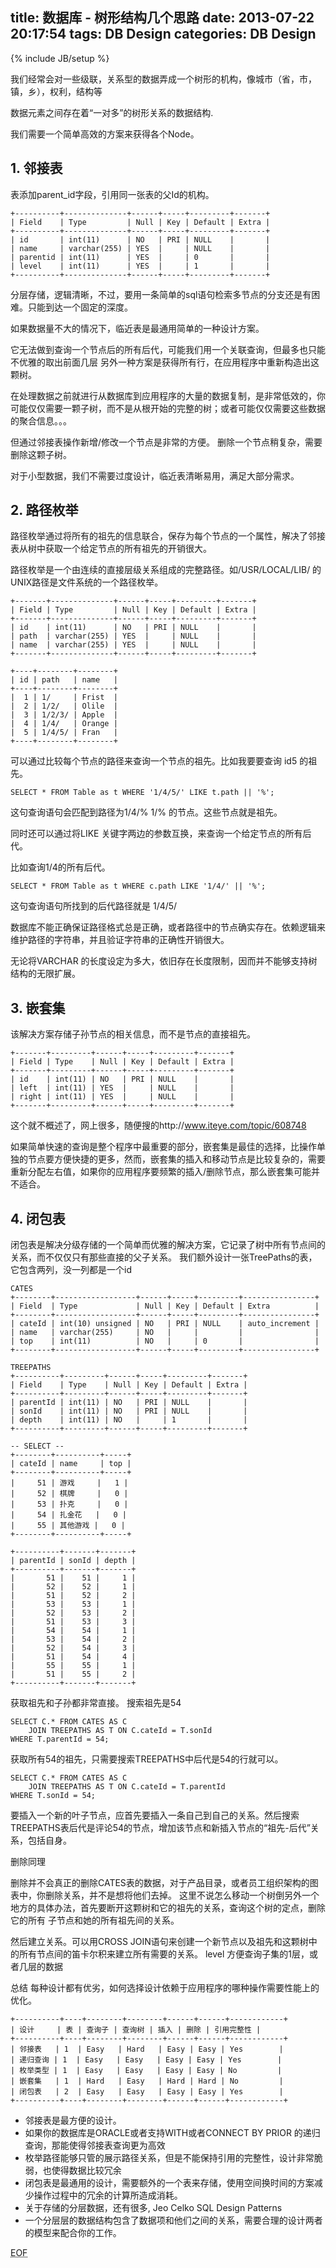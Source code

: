 title: 数据库 - 树形结构几个思路
date: 2013-07-22 20:17:54
tags: DB Design
categories: DB Design
---

{% include JB/setup %}



我们经常会对一些级联，关系型的数据弄成一个树形的机构，像城市（省，市，镇，乡），权利，结构等

数据元素之间存在着“一对多”的树形关系的数据结构.

我们需要一个简单高效的方案来获得各个Node。

## 1. 邻接表

表添加parent_id字段，引用同一张表的父Id的机构。

    +----------+--------------+------+-----+---------+-------+
    | Field    | Type         | Null | Key | Default | Extra |
    +----------+--------------+------+-----+---------+-------+
    | id       | int(11)      | NO   | PRI | NULL    |       |
    | name     | varchar(255) | YES  |     | NULL    |       |
    | parentid | int(11)      | YES  |     | 0       |       |
    | level    | int(11)      | YES  |     | 1       |       |
    +----------+--------------+------+-----+---------+-------+

分层存储，逻辑清晰，不过，要用一条简单的sql语句检索多节点的分支还是有困难。只能到达一个固定的深度。

如果数据量不大的情况下，临近表是最通用简单的一种设计方案。

它无法做到查询一个节点后的所有后代，可能我们用一个关联查询，但最多也只能不优雅的取出前面几层
另外一种方案是获得所有行，在应用程序中重新构造出这颗树。

在处理数据之前就进行从数据库到应用程序的大量的数据复制，是非常低效的，你可能仅仅需要一颗子树，而不是从根开始的完整的树；或者可能仅仅需要这些数据的聚合信息。。。

但通过邻接表操作新增/修改一个节点是非常的方便。
删除一个节点稍复杂，需要删除这颗子树。

对于小型数据，我们不需要过度设计，临近表清晰易用，满足大部分需求。

## 2. 路径枚举

路径枚举通过将所有的祖先的信息联合，保存为每个节点的一个属性，解决了邻接表从树中获取一个给定节点的所有祖先的开销很大。

路径枚举是一个由连续的直接层级关系组成的完整路径。如/USR/LOCAL/LIB/ 的UNIX路径是文件系统的一个路径枚举。

    +-------+--------------+------+-----+---------+-------+
    | Field | Type         | Null | Key | Default | Extra |
    +-------+--------------+------+-----+---------+-------+
    | id    | int(11)      | NO   | PRI | NULL    |       |
    | path  | varchar(255) | YES  |     | NULL    |       |
    | name  | varchar(255) | YES  |     | NULL    |       |
    +-------+--------------+------+-----+---------+-------+

    +----+--------+--------+
    | id | path   | name   |
    +----+--------+--------+
    |  1 | 1/     | Frist  |
    |  2 | 1/2/   | Olile  |
    |  3 | 1/2/3/ | Apple  |
    |  4 | 1/4/   | Orange |
    |  5 | 1/4/5/ | Fran   |
    +----+--------+--------+

可以通过比较每个节点的路径来查询一个节点的祖先。比如我要要查询 id5 的祖先。

    SELECT * FROM Table as t WHERE '1/4/5/' LIKE t.path || '%';

这句查询语句会匹配到路径为1/4/% 1/% 的节点。这些节点就是祖先。

同时还可以通过将LIKE 关键字两边的参数互换，来查询一个给定节点的所有后代。

比如查询1/4的所有后代。

    SELECT * FROM Table as t WHERE c.path LIKE '1/4/' || '%';

这句查询语句所找到的后代路径就是 1/4/5/

数据库不能正确保证路径格式总是正确，或者路径中的节点确实存在。依赖逻辑来维护路径的字符串，并且验证字符串的正确性开销很大。

无论将VARCHAR 的长度设定为多大，依旧存在长度限制，因而并不能够支持树结构的无限扩展。

## 3. 嵌套集

该解决方案存储子孙节点的相关信息，而不是节点的直接祖先。

    +-------+---------+------+-----+---------+-------+
    | Field | Type    | Null | Key | Default | Extra |
    +-------+---------+------+-----+---------+-------+
    | id    | int(11) | NO   | PRI | NULL    |       |
    | left  | int(11) | YES  |     | NULL    |       |
    | right | int(11) | YES  |     | NULL    |       |
    +-------+---------+------+-----+---------+-------+

这个就不概述了，网上很多，随便搜的http://www.iteye.com/topic/608748

如果简单快速的查询是整个程序中最重要的部分，嵌套集是最佳的选择，比操作单独的节点要方便快捷的更多，然而，嵌套集的插入和移动节点是比较复杂的，需要重新分配左右值，如果你的应用程序要频繁的插入/删除节点，那么嵌套集可能并不适合。

## 4. 闭包表

闭包表是解决分级存储的一个简单而优雅的解决方案，它记录了树中所有节点间的关系，而不仅仅只有那些直接的父子关系。
我们额外设计一张TreePaths的表，它包含两列，没一列都是一个id

    CATES
    +--------+------------------+------+-----+---------+----------------+
    | Field  | Type             | Null | Key | Default | Extra          |
    +--------+------------------+------+-----+---------+----------------+
    | cateId | int(10) unsigned | NO   | PRI | NULL    | auto_increment |
    | name   | varchar(255)     | NO   |     |         |                |
    | top    | int(11)          | NO   |     | 0       |                |
    +--------+------------------+------+-----+---------+----------------+

    TREEPATHS
    +----------+---------+------+-----+---------+-------+
    | Field    | Type    | Null | Key | Default | Extra |
    +----------+---------+------+-----+---------+-------+
    | parentId | int(11) | NO   | PRI | NULL    |       |
    | sonId    | int(11) | NO   | PRI | NULL    |       |
    | depth    | int(11) | NO   |     | 1       |       |
    +----------+---------+------+-----+---------+-------+

    -- SELECT --
    +--------+----------+-----+
    | cateId | name     | top |
    +--------+----------+-----+
    |     51 | 游戏     |   1 |
    |     52 | 棋牌     |   0 |
    |     53 | 扑克     |   0 |
    |     54 | 扎金花   |   0 |
    |     55 | 其他游戏 |   0 |
    +--------+----------+-----+

    +----------+-------+-------+
    | parentId | sonId | depth |
    +----------+-------+-------+
    |       51 |    51 |     1 |
    |       52 |    52 |     1 |
    |       51 |    52 |     2 |
    |       53 |    53 |     1 |
    |       52 |    53 |     2 |
    |       51 |    53 |     3 |
    |       54 |    54 |     1 |
    |       53 |    54 |     2 |
    |       52 |    54 |     3 |
    |       51 |    54 |     4 |
    |       55 |    55 |     1 |
    |       51 |    55 |     2 |
    +----------+-------+-------+

获取祖先和子孙都非常直接。
搜索祖先是54

    SELECT C.* FROM CATES AS C 
        JOIN TREEPATHS AS T ON C.cateId = T.sonId 
    WHERE T.parentId = 54;

获取所有54的祖先，只需要搜索TREEPATHS中后代是54的行就可以。

    SELECT C.* FROM CATES AS C
        JOIN TREEPATHS AS T ON C.cateId = T.parentId
    WHERE T.sonId = 54;

要插入一个新的叶子节点，应首先要插入一条自己到自己的关系。然后搜索TREEPATHS表后代是评论54的节点，增加该节点和新插入节点的“祖先-后代”关系，包括自身。

删除同理

删除并不会真正的删除CATES表的数据，对于产品目录，或者员工组织架构的图表中，你删除关系，并不是想将他们去掉。
这里不说怎么移动一个树倒另外一个地方的具体办法，首先要断开这颗树和它的祖先的关系，查询这个树的定点，删除它的所有
子节点和她的所有祖先间的关系。

然后建立关系。可以用CROSS JOIN语句来创建一个新节点以及祖先和这颗树中的所有节点间的笛卡尔积来建立所有需要的关系。
level 方便查询子集的1层，或者几层的数据

总结
每种设计都有优劣，如何选择设计依赖于应用程序的哪种操作需要性能上的优化。

    +----------+----+--------+--------+------+------+------------+
    | 设计     | 表 | 查询子 | 查询树 | 插入 | 删除 | 引用完整性 |
    +----------+----+--------+--------+------+------+------------+
    | 邻接表   | 1  | Easy   | Hard   | Easy | Easy | Yes        |
    | 递归查询 | 1  | Easy   | Easy   | Easy | Easy | Yes        |
    | 枚举类型 | 1  | Easy   | Easy   | Easy | Easy | No         |
    | 嵌套集   | 1  | Hard   | Easy   | Hard | Hard | No         |
    | 闭包表   | 2  | Easy   | Easy   | Easy | Easy | Yes        |
    +----------+----+--------+--------+------+------+------------+

* 邻接表是最方便的设计。
* 如果你的数据库是ORACLE或者支持WITH或者CONNECT BY PRIOR 的递归查询，那能使得邻接表查询更为高效
* 枚举路径能够只管的展示路径关系，但是不能保持引用的完整性，设计非常脆弱，也使得数据比较冗余
* 闭包表是最通用的设计，需要额外的一个表来存储，使用空间换时间的方案减少操作过程中的冗余的计算所造成消耗。
* 关于存储的分层数据，还有很多, Jeo Celko <Trees and Hierarchies in SQL for Smarties> SQL Design Patterns
* 一个分层层的数据结构包含了数据项和他们之间的关系，需要合理的设计两者的模型来配合你的工作。


<abbr title="End of file">EOF</abbr>